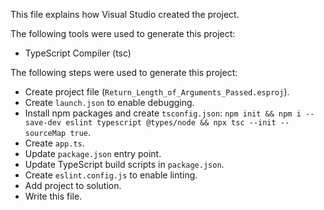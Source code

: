 This file explains how Visual Studio created the project.

The following tools were used to generate this project:
- TypeScript Compiler (tsc)

The following steps were used to generate this project:
- Create project file (`Return_Length_of_Arguments_Passed.esproj`).
- Create `launch.json` to enable debugging.
- Install npm packages and create `tsconfig.json`: `npm init && npm i --save-dev eslint typescript @types/node && npx tsc --init --sourceMap true`.
- Create `app.ts`.
- Update `package.json` entry point.
- Update TypeScript build scripts in `package.json`.
- Create `eslint.config.js` to enable linting.
- Add project to solution.
- Write this file.
